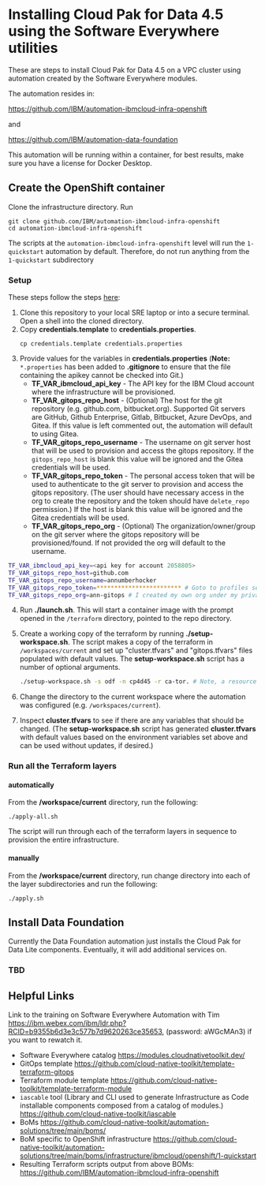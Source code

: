 # Installing Cloud Pak for Data 4.5 using the Software Everywhere utilities

These are steps to install Cloud Pak for Data 4.5 on a VPC cluster using automation created by the Software Everywhere modules.

The automation resides in: 

https://github.com/IBM/automation-ibmcloud-infra-openshift

and

https://github.com/IBM/automation-data-foundation

This automation will be running within a container, for best results, make sure you have a license for Docker Desktop.

## Create the OpenShift container
Clone the infrastructure directory. Run 
```
git clone github.com/IBM/automation-ibmcloud-infra-openshift
cd automation-ibmcloud-infra-openshift
```
The scripts at the `automation-ibmcloud-infra-openshift` level will run the `1-quickstart` automation by default.  Therefore, do not run anything from the `1-quickstart` subdirectory

### Setup

These steps follow the steps [here](https://github.com/IBM/automation-ibmcloud-infra-openshift/blob/main/README.md#setup):

1. Clone this repository to your local SRE laptop or into a secure terminal. Open a shell into the cloned directory.
2. Copy **credentials.template** to **credentials.properties**.
    ```shell
    cp credentials.template credentials.properties
    ```
3. Provide values for the variables in **credentials.properties** (**Note:** `*.properties` has been added to **.gitignore** to ensure that the file containing the apikey cannot be checked into Git.)
   - **TF_VAR_ibmcloud_api_key** - The API key for the IBM Cloud account where the infrastructure will be provisioned.
   - **TF_VAR_gitops_repo_host** - (Optional) The host for the git repository (e.g. github.com, bitbucket.org). Supported Git servers are GitHub, Github Enterprise, Gitlab, Bitbucket, Azure DevOps, and Gitea. If this value is left commented out, the automation will default to using Gitea.
   - **TF_VAR_gitops_repo_username** - The username on git server host that will be used to provision and access the gitops repository. If the `gitops_repo_host` is blank this value will be ignored and the Gitea credentials will be used.
   - **TF_VAR_gitops_repo_token** - The personal access token that will be used to authenticate to the git server to provision and access the gitops repository. (The user should have necessary access in the org to create the repository and the token should have `delete_repo` permission.) If the host is blank this value will be ignored and the Gitea credentials will be used.
   - **TF_VAR_gitops_repo_org** - (Optional) The organization/owner/group on the git server where the gitops repository will be provisioned/found. If not provided the org will default to the username.
  
  ```bash
  TF_VAR_ibmcloud_api_key=<api key for account 2058805>
  TF_VAR_gitops_repo_host=github.com
  TF_VAR_gitops_repo_username=annumberhocker
  TF_VAR_gitops_repo_token=************************ # Goto to profiles settings, developer settings, choose `repo` and `delete_repo` permissions.
  TF_VAR_gitops_repo_org=ann-gitops # I created my own org under my private username to isolate the repos created by ArgoCD 
  ```

4. Run **./launch.sh**. This will start a container image with the prompt opened in the `/terraform` directory, pointed to the repo directory.
5. Create a working copy of the terraform by running **./setup-workspace.sh**. The script makes a copy of the terraform in `/workspaces/current` and set up "cluster.tfvars" and "gitops.tfvars" files populated with default values. The **setup-workspace.sh** script has a number of optional arguments.

    ```bash
    ./setup-workspace.sh -s odf -n cp4d45 -r ca-tor. # Note, a resource group will be created and all resources will be prefixed from the -n value   
    ```

6. Change the directory to the current workspace where the automation was configured (e.g. `/workspaces/current`).
7. Inspect **cluster.tfvars** to see if there are any variables that should be changed. (The **setup-workspace.sh** script has generated **cluster.tfvars** with default values based on the environment variables set above and can be used without updates, if desired.)

### Run all the Terraform layers 

#### automatically

From the **/workspace/current** directory, run the following:

```shell
./apply-all.sh
```

The script will run through each of the terraform layers in sequence to provision the entire infrastructure.

#### manually

From the **/workspace/current** directory, run change directory into each of the layer subdirectories and run the following:

```shell
./apply.sh
```

## Install Data Foundation

Currently the Data Foundation automation just installs the Cloud Pak for Data Lite components.  Eventually, it will add additional services on.

### TBD 
## Helpful Links
Link to the training on Software Everywhere Automation with Tim https://ibm.webex.com/ibm/ldr.php?RCID=b9355b6d3e3c577b7d9620263ce35653, (password: aWGcMAn3) if you want to rewatch it.

- Software Everywhere catalog https://modules.cloudnativetoolkit.dev/
- GitOps template https://github.com/cloud-native-toolkit/template-terraform-gitops
- Terraform module template https://github.com/cloud-native-toolkit/template-terraform-module
- `iascable` tool (Library and CLI used to generate Infrastructure as Code installable components composed from a catalog of modules.) https://github.com/cloud-native-toolkit/iascable
- BoMs https://github.com/cloud-native-toolkit/automation-solutions/tree/main/boms/
- BoM specific to OpenShift infrastructure https://github.com/cloud-native-toolkit/automation-solutions/tree/main/boms/infrastructure/ibmcloud/openshift/1-quickstart
- Resulting Terraform scripts output from above BOMs: https://github.com/IBM/automation-ibmcloud-infra-openshift
